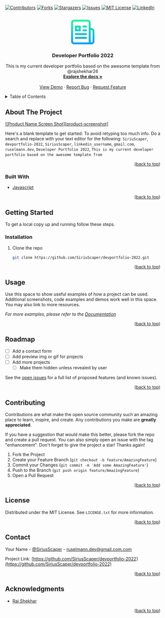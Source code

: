 <div id="top"></div>
<!--
*** Thanks for checking out the Best-README-Template. If you have a suggestion
*** that would make this better, please fork the repo and create a pull request
*** or simply open an issue with the tag "enhancement".
*** Don't forget to give the project a star!
*** Thanks again! Now go create something AMAZING! :D
-->

<!-- PROJECT SHIELDS -->
<!--
*** I'm using markdown "reference style" links for readability.
*** Reference links are enclosed in brackets [ ] instead of parentheses ( ).
*** See the bottom of this document for the declaration of the reference variables
*** for contributors-url, forks-url, etc. This is an optional, concise syntax you may use.
*** https://www.markdownguide.org/basic-syntax/#reference-style-links
-->
[![Contributors][contributors-shield]][contributors-url]
[![Forks][forks-shield]][forks-url]
[![Stargazers][stars-shield]][stars-url]
[![Issues][issues-shield]][issues-url]
[![MIT License][license-shield]][license-url]
[![LinkedIn][linkedin-shield]][linkedin-url]

<!-- PROJECT LOGO -->
<br />
<div align="center">
  <a href="https://github.com/SiriusScaper/devportfolio-2022">
    <img src="images/logo.png" alt="Logo" width="80" height="80">
  </a>

<h3 align="center">Developer Portfolio 2022</h3>

  <p align="center">
    This is my current developer portfolio based on the awesome template from @rajshekhar26
    <br />
    <a href="https://github.com/SiriusScaper/devportfolio-2022"><strong>Explore the docs »</strong></a>
    <br />
    <br />
    <a href="https://github.com/SiriusScaper/devportfolio-2022">View Demo</a>
    ·
    <a href="https://github.com/SiriusScaper/devportfolio-2022/issues">Report Bug</a>
    ·
    <a href="https://github.com/SiriusScaper/devportfolio-2022/issues">Request Feature</a>
  </p>
</div>

<!-- TABLE OF CONTENTS -->
<details>
  <summary>Table of Contents</summary>
  <ol>
    <li>
      <a href="#about-the-project">About The Project</a>
      <ul>
        <li><a href="#built-with">Built With</a></li>
      </ul>
    </li>
    <li>
      <a href="#getting-started">Getting Started</a>
      <ul>
        <li><a href="#prerequisites">Prerequisites</a></li>
        <li><a href="#installation">Installation</a></li>
      </ul>
    </li>
    <li><a href="#usage">Usage</a></li>
    <li><a href="#roadmap">Roadmap</a></li>
    <li><a href="#contributing">Contributing</a></li>
    <li><a href="#license">License</a></li>
    <li><a href="#contact">Contact</a></li>
    <li><a href="#acknowledgments">Acknowledgments</a></li>
  </ol>
</details>

<!-- ABOUT THE PROJECT -->
## About The Project

[![Product Name Screen Shot][product-screenshot]](https://example.com)

Here's a blank template to get started: To avoid retyping too much info. Do a search and replace with your text editor for the following: `SiriuScaper`, `devportfolio-2022`, `SiriusScaper`, `linkedin_username`, `gmail.com`, `ruselmann.dev`, `Developer Portfolio 2022`, `This is my current developer portfolio based on the awesome template from`

<p align="right">(<a href="#top">back to top</a>)</p>

### Built With

* [Javascript](https://developer.mozilla.org/en-US/docs/Web/JavaScript)
<!-- * [Javascript](https://developer.mozilla.org/en-US/docs/Web/JavaScript) TODO: Change to CSS -->
<!-- * [Javascript](https://developer.mozilla.org/en-US/docs/Web/JavaScript) TODO: Change to HTML -->

<p align="right">(<a href="#top">back to top</a>)</p>

<!-- GETTING STARTED -->
## Getting Started

To get a local copy up and running follow these steps.

### Installation

1. Clone the repo

   ```sh
   git clone https://github.com/SiriuScaper/devportfolio-2022.git
   ```

<p align="right">(<a href="#top">back to top</a>)</p>

<!-- USAGE EXAMPLES -->
## Usage

Use this space to show useful examples of how a project can be used. Additional screenshots, code examples and demos work well in this space. You may also link to more resources.

_For more examples, please refer to the [Documentation](https://example.com)_

<p align="right">(<a href="#top">back to top</a>)</p>

<!-- ROADMAP -->
## Roadmap

* [ ] Add a contact form
* [ ] Add preview img or gif for projects
* [ ] Add more projects
  * [ ] Make them hidden unless revealed by user

See the [open issues](https://github.com/SiriuScaper/devportfolio-2022/issues) for a full list of proposed features (and known issues).

<p align="right">(<a href="#top">back to top</a>)</p>

<!-- CONTRIBUTING -->
## Contributing

Contributions are what make the open source community such an amazing place to learn, inspire, and create. Any contributions you make are **greatly appreciated**.

If you have a suggestion that would make this better, please fork the repo and create a pull request. You can also simply open an issue with the tag "enhancement".
Don't forget to give the project a star! Thanks again!

1. Fork the Project
2. Create your Feature Branch (`git checkout -b feature/AmazingFeature`)
3. Commit your Changes (`git commit -m 'Add some AmazingFeature'`)
4. Push to the Branch (`git push origin feature/AmazingFeature`)
5. Open a Pull Request

<p align="right">(<a href="#top">back to top</a>)</p>

<!-- LICENSE -->
## License

Distributed under the MIT License. See `LICENSE.txt` for more information.

<p align="right">(<a href="#top">back to top</a>)</p>

<!-- CONTACT -->
## Contact

Your Name - [@SiriusScaper](https://twitter.com/SiriusScaper) - ruselmann.dev@gmail.com.com

Project Link: [https://github.com/SiriusScaper/devportfolio-2022](https://github.com/SiriusScaper/devportfolio-2022)

<p align="right">(<a href="#top">back to top</a>)</p>

<!-- ACKNOWLEDGMENTS -->
## Acknowledgments

* [Raj Shekhar](https://github.com/rajshekhar26)

<p align="right">(<a href="#top">back to top</a>)</p>

<!-- MARKDOWN LINKS & IMAGES -->
<!-- https://www.markdownguide.org/basic-syntax/#reference-style-links -->
[contributors-shield]: https://img.shields.io/github/contributors/SiriusScaper/devportfolio-2022.svg?style=for-the-badge
[contributors-url]: https://github.com/SiriusScaper/devportfolio-2022/graphs/contributors
[forks-shield]: https://img.shields.io/github/forks/SiriusScaper/devportfolio-2022.svg?style=for-the-badge
[forks-url]: https://github.com/SiriusScaper/devportfolio-2022/network/members
[stars-shield]: https://img.shields.io/github/stars/SiriusScaper/devportfolio-2022.svg?style=for-the-badge
[stars-url]: https://github.com/SiriusScaper/devportfolio-2022/stargazers
[issues-shield]: https://img.shields.io/github/issues/SiriusScaper/devportfolio-2022.svg?style=for-the-badge
[issues-url]: https://github.com/SiriusScaper/devportfolio-2022/issues
[license-shield]: https://img.shields.io/github/license/SiriusScaper/devportfolio-2022.svg?style=for-the-badge
[license-url]: https://github.com/SiriusScaper/devportfolio-2022/blob/master/LICENSE.txt
[linkedin-shield]: https://img.shields.io/badge/-LinkedIn-black.svg?style=for-the-badge&logo=linkedin&colorB=555
[linkedin-url]: https://linkedin.com/in/ryan-uselmann

